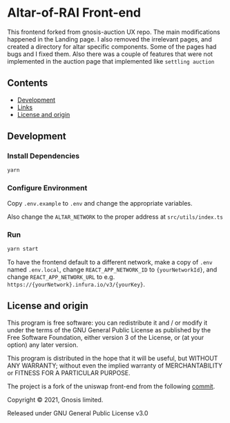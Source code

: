 # Altar-of-RAI Front-end

This frontend forked from gnosis-auction UX repo. The main modifications happened in the Landing page. I also removed the irrelevant pages, and created a directory for altar specific components.
Some of the pages had bugs and I fixed them. Also there was a couple of features that were not implemented in the auction page that implemented like `settling auction`

## Contents

- [Development](#development)
- [Links](#links)
- [License and origin](#license-and-origin)

## Development

### Install Dependencies

```bash
yarn
```

### Configure Environment

Copy `.env.example` to `.env` and change the appropriate variables.

Also change the `ALTAR_NETWORK` to the proper address at `src/utils/index.ts`

### Run

```bash
yarn start
```

To have the frontend default to a different network, make a copy of `.env` named `.env.local`,
change `REACT_APP_NETWORK_ID` to `{yourNetworkId}`, and change `REACT_APP_NETWORK_URL` to e.g.
`https://{yourNetwork}.infura.io/v3/{yourKey}`.

## License and origin

This program is free software: you can redistribute it and / or modify it under the terms of the GNU General Public License as published by the Free Software Foundation, either version 3 of the License, or (at your option) any later version.

This program is distributed in the hope that it will be useful, but WITHOUT ANY WARRANTY; without even the implied warranty of MERCHANTABILITY or FITNESS FOR A PARTICULAR PURPOSE.

The project is a fork of the uniswap front-end from the following [commit](https://github.com/Uniswap/uniswap-interface/commit/dc391d1bea58c129f34c3777a80e2d7eebd7b349).

Copyright © 2021, Gnosis limited.

Released under GNU General Public License v3.0
